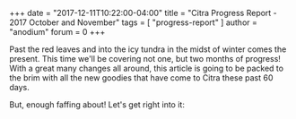 +++
date = "2017-12-11T10:22:00-04:00"
title = "Citra Progress Report - 2017 October and November"
tags = [ "progress-report" ]
author = "anodium"
forum = 0
+++

Past the red leaves and into the icy tundra in the midst of winter comes the present.
This time we'll be covering not one, but two months of progress! With a great many
changes all around, this article is going to be packed to the brim with all the
new goodies that have come to Citra these past 60 days.

But, enough faffing about! Let's get right into it:

<!--
TODO: Research

October:
## [Qtifw build installer](https://github.com/citra-emu/citra/pull/2966) by [jroweboy](https://github.com/jroweboy)
## [citra-qt : Adding fullscreen mode](https://github.com/citra-emu/citra/pull/3001) by [Styleoshin](https://github.com/Styleoshin)
## [AM Service and NCCH Archive Rework](https://github.com/citra-emu/citra/pull/2993) by [shinyquagsire23](https://github.com/shinyquagsire23)
## [Services/AM: Implement GetPatchTitleInfos, Misc Cleanup](https://github.com/citra-emu/citra/pull/3048) by [shinyquagsire23](https://github.com/shinyquagsire23)
## [file_sys/archive_ncch: use NCCHs/.apps instead of .romfs files, NCCH section override](https://github.com/citra-emu/citra/pull/2975) by [shinyquagsire23](https://github.com/shinyquagsire23)
## [Services/AM: Add CIA title installation support.](https://github.com/citra-emu/citra/pull/3029) by [shinyquagsire23](https://github.com/shinyquagsire23)
## [Implement About Button Functionality](https://github.com/citra-emu/citra/pull/3005) by [BreadFish64](https://github.com/BreadFish64)
## [macOS: Build x86_64h slice] by [MerryMage](https://github.com/MerryMage)

November:
## [citra-qt: fix broken About box](https://github.com/citra-emu/citra/pull/3081) by [wwylele](https://github.com/wwylele)
## [SDL CIA Installation](https://github.com/citra-emu/citra/pull/3113) by [shinyquagsire23](https://github.com/shinyquagsire23)
## [Appveyor: on mingw set cmake version to 3.9.6](https://github.com/citra-emu/citra/pull/3141) by [B3n30](https://github.com/B3n30)
## [CoreTiming: Reworked CoreTiming](https://github.com/citra-emu/citra/pull/3119) by [B3n30](https://github.com/B3n30)
## [QT CIA installation](https://github.com/citra-emu/citra/pull/3144) by [BreadFish64](https://github.com/BreadFish64)
-->

<!--
TODO: Write

October:

November:

-->
